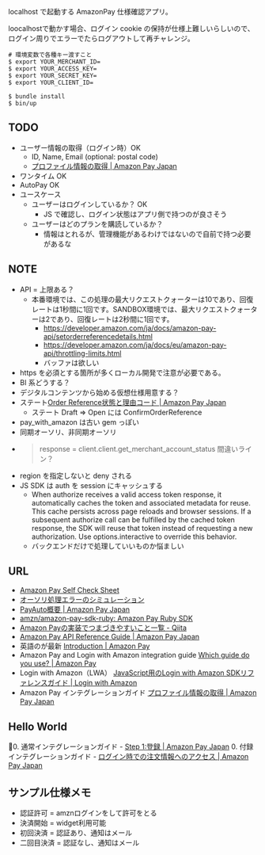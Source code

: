 localhost で起動する AmazonPay 仕様確認アプリ。

loocalhostで動かす場合、ログイン cookie の保持が仕様上難しいらしいので、ログイン周りでエラーでたらログアウトして再チャレンジ。

    # 環境変数で各種キー渡すこと
    $ export YOUR_MERCHANT_ID=
    $ export YOUR_ACCESS_KEY=
    $ export YOUR_SECRET_KEY=
    $ export YOUR_CLIENT_ID=

    $ bundle install
    $ bin/up

## TODO
- ユーザー情報の取得（ログイン時）OK
    - ID, Name, Email (optional: postal code)
    - [プロファイル情報の取得 | Amazon Pay Japan](https://developer.amazon.com/ja/docs/amazon-pay-onetime/obtain-profile.html)
- ワンタイム OK
- AutoPay OK
- ユースケース
    - ユーザーはログインしているか？ OK
        - JS で確認し、ログイン状態はアプリ側で持つのが良さそう
    - ユーザーはどのプランを購読しているか？
        - 情報はとれるが、管理機能があるわけではないので自前で持つ必要があるな
## NOTE
- API = 上限ある？
    - 本番環境では、この処理の最大リクエストクォーターは10であり、回復レートは1秒間に1回です。SANDBOX環境では、最大リクエストクォーターは2であり、回復レートは2秒間に1回です。
        - https://developer.amazon.com/ja/docs/amazon-pay-api/setorderreferencedetails.html
        - https://developer.amazon.com/ja/docs/eu/amazon-pay-api/throttling-limits.html
        - バッファは欲しい
- https を必須とする箇所が多くローカル開発で注意が必要である。
- BI 系どうする？
- デジタルコンテンツから始める仮想仕様用意する？
- ステート[Order Reference状態と理由コード | Amazon Pay Japan](https://developer.amazon.com/ja/docs/amazon-pay-api/order-reference-states-and-reason-codes.html)
    - ステート Draft => Open には ConfirmOrderReference
- pay_with_amazon は古い gem っぽい
- 同期オーソリ、非同期オーソリ
- > response = client.client.get_merchant_account_status 間違いライン？
- region を指定しないと deny される
- JS SDK は auth を session にキャッシュする
    - When authorize receives a valid access token response, it automatically caches the token and associated metadata for reuse. This cache persists across page reloads and browser sessions. If a subsequent authorize call can be fulfilled by the cached token response, the SDK will reuse that token instead of requesting a new authorization. Use options.interactive to override this behavior.
    - バックエンドだけで処理していいものか悩ましい

## URL
- [Amazon Pay Self Check Sheet](https://pwa.geekylab.net/selfcheck/)
- [オーソリ処理エラーのシミュレーション](https://pwa.geekylab.net/selfcheck/case03-001.html)
- [PayAuto概要 | Amazon Pay Japan](https://developer.amazon.com/ja/docs/amazon-pay-automatic/intro.html)
- [amzn/amazon-pay-sdk-ruby: Amazon Pay Ruby SDK](https://github.com/amzn/amazon-pay-sdk-ruby)
- [Amazon Payの実装でつまづきやすいこと一覧 - Qiita](https://qiita.com/shg10/items/71f1eba9653732a7b45f)
- [Amazon Pay API Reference Guide | Amazon Pay Japan](https://developer.amazon.com/ja/docs/amazon-pay-api/intro.html)
- 英語のが最新 [Introduction | Amazon Pay](https://developer.amazon.com/docs/amazon-pay-api/intro.html)
- Amazon Pay and Login with Amazon integration guide [Which guide do you use? | Amazon Pay](https://developer.amazon.com/docs/amazon-pay-onetime/intro.html)
- Login with Amazon（LWA） [JavaScript用のLogin with Amazon SDKリファレンスガイド | Login with Amazon](https://developer.amazon.com/ja/docs/login-with-amazon/javascript-sdk-reference.html)
- Amazon Pay インテグレーションガイド [プロファイル情報の取得 | Amazon Pay Japan](https://developer.amazon.com/ja/docs/amazon-pay-onetime/obtain-profile.html#201953190)

## Hello World
0. 通常インテグレーションガイド
    - [Step 1:登録 | Amazon Pay Japan](https://developer.amazon.com/ja/docs/amazon-pay-onetime/register.html)
0. 付録インテグレーションガイド
    - [ログイン時での注文情報へのアクセス | Amazon Pay Japan](https://developer.amazon.com/ja/docs/amazon-pay-onetime/accessing-order-information.html)

## サンプル仕様メモ
- 認証許可 = amznログインをして許可をとる
- 決済開始 = widget利用可能
- 初回決済 = 認証あり、通知はメール
- 二回目決済 = 認証なし、通知はメール
